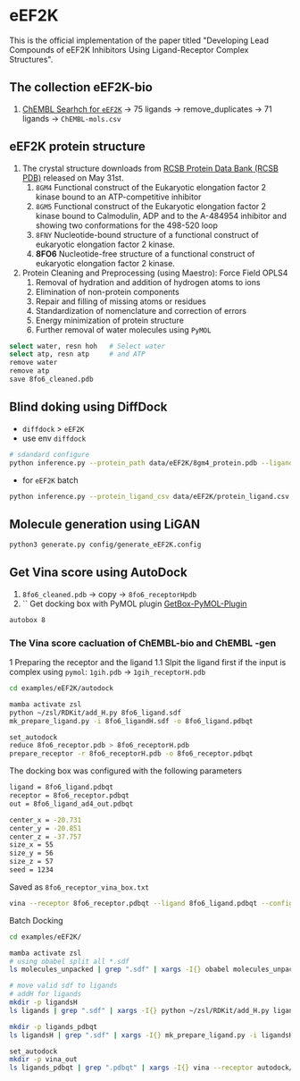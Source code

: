 # eEF2K

This is the official implementation of the paper titled "Developing Lead Compounds of eEF2K Inhibitors Using Ligand-Receptor Complex Structures".

## The collection eEF2K-bio

1. [ChEMBL Searhch for `eEF2K`](https://www.ebi.ac.uk/chembl/g/#browse/activities/filter/target_chembl_id%3ACHEMBL5026%20AND%20standard_type%3A(IC50%20OR%20Ki%20OR%20EC50%20OR%20Kd)%20AND%20_exists_%3Astandard_value%20AND%20_exists_%3Aligand_efficiency) -> 75 ligands -> remove_duplicates -> 71 ligands -> `ChEMBL-mols.csv`

## eEF2K protein structure

1. The crystal structure downloads from [RCSB Protein Data Bank (RCSB PDB)](https://www.rcsb.org) released on May 31st.
   1. `8GM4` Functional construct of the Eukaryotic elongation factor 2 kinase bound to an ATP-competitive inhibitor
   2. `8GM5` Functional construct of the Eukaryotic elongation factor 2 kinase bound to Calmodulin, ADP and to the A-484954 inhibitor and showing two conformations for the 498-520 loop
   3. `8FNY` Nucleotide-bound structure of a functional construct of eukaryotic elongation factor 2 kinase.
   4. **8FO6** Nucleotide-free structure of a functional construct of eukaryotic elongation factor 2 kinase.
2. Protein Cleaning and Preprocessing (using Maestro): Force Field OPLS4
   1. Removal of hydration and addition of hydrogen atoms to ions
   2. Elimination of non-protein components
   3. Repair and filling of missing atoms or residues
   4. Standardization of nomenclature and correction of errors
   5. Energy minimization of protein structure
   6. Further removal of water molecules using `PyMOL`

```bash
select water, resn hoh   # Select water
select atp, resn atp     # and ATP
remove water
remove atp
save 8fo6_cleaned.pdb
```

## Blind doking using DiffDock

- `diffdock` > `eEF2K`
- use env `diffdock`

```bash
# sdandard configure
python inference.py --protein_path data/eEF2K/8gm4_protein.pdb --ligand_description data/cdk2/CHEMBL364805.sdf --out_dir results/cdk2 --inference_steps 20 --samples_per_complex 40 --batch_size 5 --actual_steps 18 --no_final_step_noise
```

- for `eEF2K` batch

```bash
python inference.py --protein_ligand_csv data/eEF2K/protein_ligand.csv --out_dir results/eEF2K --inference_steps 25 --samples_per_complex 10 --batch_size 5 --actual_steps 25 --no_final_step_noise
```

## Molecule generation using LiGAN

```bash
python3 generate.py config/generate_eEF2K.config
```

## Get Vina score using AutoDock

1. `8fo6_cleaned.pdb` -> copy -> `8fo6_receptorHpdb`
2. `` Get docking box with PyMOL plugin [GetBox-PyMOL-Plugin](https://github.com/MengwuXiao/GetBox-PyMOL-Plugin/blob/master/README.md)

```bash
autobox 8
```

### The Vina score cacluation of ChEMBL-bio and ChEMBL -gen

1 Preparing the receptor and the ligand
1.1 Slpit the ligand first if the input is complex using `pymol`: `1gih.pdb` -> `1gih_receptorH.pdb`

```bash
cd examples/eEF2K/autodock

mamba activate zsl
python ~/zsl/RDKit/add_H.py 8fo6_ligand.sdf
mk_prepare_ligand.py -i 8fo6_ligandH.sdf -o 8fo6_ligand.pdbqt

set_autodock
reduce 8fo6_receptor.pdb > 8fo6_receptorH.pdb
prepare_receptor -r 8fo6_receptorH.pdb -o 8fo6_receptor.pdbqt
```

The docking box was configured with the following parameters

```bash
ligand = 8fo6_ligand.pdbqt
receptor = 8fo6_receptor.pdbqt
out = 8fo6_ligand_ad4_out.pdbqt

center_x = -20.731
center_y = -20.851
center_z = -37.757
size_x = 55
size_y = 56
size_z = 57
seed = 1234
```

Saved as `8fo6_receptor_vina_box.txt`

```bash
vina --receptor 8fo6_receptor.pdbqt --ligand 8fo6_ligand.pdbqt --config 8fo6_receptor_vina_box.txt --exhaustiveness 32 --out 8fo6_ligand_vina_out.pdbqt >> 8fo6_ligand_vina_out.log
```

Batch Docking

```bash
cd examples/eEF2K/

mamba activate zsl
# using obabel split all *.sdf
ls molecules_unpacked | grep ".sdf" | xargs -I{} obabel molecules_unpacked/{} -O sdfs/{} -m

# move valid sdf to ligands
# addH for ligands
mkdir -p ligandsH
ls ligands | grep ".sdf" | xargs -I{} python ~/zsl/RDKit/add_H.py ligands/{} ligandsH/{}

mkdir -p ligands_pdbqt
ls ligandsH | grep ".sdf" | xargs -I{} mk_prepare_ligand.py -i ligandsH/{} -o ligands_pdbqt/{}.pdbqt

set_autodock
mkdir -p vina_out
ls ligands_pdbqt | grep ".pdbqt" | xargs -I{} vina --receptor autodock/8fo6_receptor.pdbqt --ligand ligands_pdbqt/{} --config autodock/8fo6_receptor_vina_box.txt --exhaustiveness 32 --out vina_out/{} >> 8fo6_ligand_vina_out.log
```
